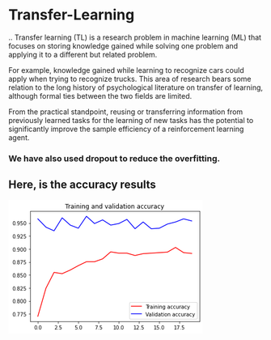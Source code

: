 # Transfer-Learning
..
Transfer learning (TL) is a research problem in machine learning (ML) that focuses on storing knowledge gained while solving one problem and applying it to a different but related problem. 

For example, knowledge gained while learning to recognize cars could apply when trying to recognize trucks. This area of research bears some relation to the long history of psychological literature on transfer of learning, although formal ties between the two fields are limited.

From the practical standpoint, reusing or transferring information from previously learned tasks for the learning of new tasks has the potential to significantly improve the sample efficiency of a reinforcement learning agent.

### We have also used dropout to reduce the overfitting.

## Here, is the accuracy results

![](train%20and%20val%20acc.png)
